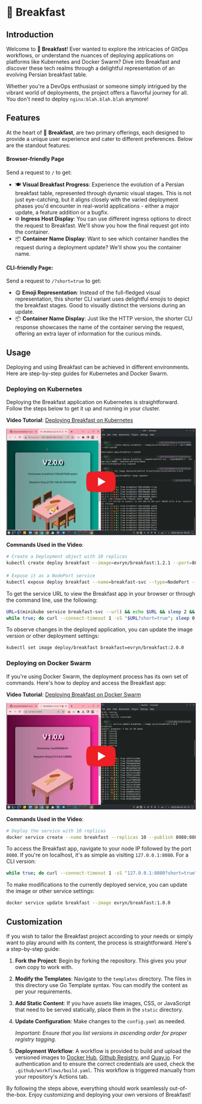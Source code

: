 # 🍯 Breakfast

## Introduction

Welcome to **🍯 Breakfast**! Ever wanted to explore the intricacies of GitOps workflows, or understand the nuances of deploying applications on platforms like Kubernetes and Docker Swarm? Dive into Breakfast and discover these tech realms through a delightful representation of an evolving Persian breakfast table.

Whether you're a DevOps enthusiast or someone simply intrigued by the vibrant world of deployments, the project offers a flavorful journey for all. You don't need to deploy `nginx:blah.blah.blah` anymore!

## Features

At the heart of 🍯 **Breakfast**, are two primary offerings, each designed to provide a unique user experience and cater to different preferences. Below are the standout features:

#### Browser-friendly Page
Send a request to `/` to get:
- 🍽️ **Visual Breakfast Progress**: Experience the evolution of a Persian breakfast table, represented through dynamic visual stages. This is not just eye-catching, but it aligns closely with the varied deployment phases you'd encounter in real-world applications - either a major update, a feature addition or a bugfix.
- 🌐 **Ingress Host Display**: You can use different ingress options to direct the request to Breakfast. We'll show you how the final request got into the container.
- 📦 **Container Name Display**: Want to see which container handles the request during a deployment update? We'll show you the container name.


#### CLI-friendly Page:
Send a request to `/?short=true` to get:
- 😋 **Emoji Representation**: Instead of the full-fledged visual representation, this shorter CLI variant uses delightful emojis to depict the breakfast stages. Good to visually distinct the versions during an update.
- 📦 **Container Name Display**: Just like the HTTP version, the shorter CLI response showcases the name of the container serving the request, offering an extra layer of information for the curious minds.

## Usage

Deploying and using Breakfast can be achieved in different environments. Here are step-by-step guides for Kubernetes and Docker Swarm.

### Deploying on Kubernetes

Deploying the Breakfast application on Kubernetes is straightforward. Follow the steps below to get it up and running in your cluster.

**Video Tutorial**: [Deploying Breakfast on Kubernetes
](https://www.youtube.com/watch?v=m9YgH5M5D-g)

<p align="center">
<a href="https://www.youtube.com/watch?v=m9YgH5M5D-g" target="_blank">
 <img src="docs/video-kubernetes.jpg" alt="Watch the video" width="600"/>
</a>
</p>

**Commands Used in the Video**:

```bash
# Create a Deployment object with 10 replicas
kubectl create deploy breakfast --image=evryn/breakfast:1.2.1 --port=8080 --replicas=10

# Expose it as a NodePort service
kubectl expose deploy breakfast --name=breakfast-svc --type=NodePort --target-port=8080
```

To get the service URL to view the Breakfast app in your browser or through the command line, use the following:

```bash
URL=$(minikube service breakfast-svc --url) && echo $URL && sleep 2 && \
while true; do curl --connect-timeout 1 -sS "$URL?short=true"; sleep 0.5; done
```

To observe changes in the deployed application, you can update the image version or other deployment settings:

```bash
kubectl set image deploy/breakfast breakfast=evryn/breakfast:2.0.0
```

### Deploying on Docker Swarm

If you're using Docker Swarm, the deployment process has its own set of commands. Here's how to deploy and access the Breakfast app:

**Video Tutorial**: [Deploying Breakfast on Docker Swarm
](https://www.youtube.com/watch?v=t8cyUOx7O5k)

<p align="center">
<a href="https://www.youtube.com/watch?v=t8cyUOx7O5k" target="_blank">
 <img src="docs/video-docker-swarm.jpg" alt="Watch the video" width="600"/>
</a>
</p>

**Commands Used in the Video**:

```bash
# Deploy the service with 10 replicas
docker service create --name breakfast --replicas 10 --publish 8080:8080 evryn/breakfast:0.3.1
```

To access the Breakfast app, navigate to your node IP followed by the port `8080`. If you're on localhost, it's as simple as visiting `127.0.0.1:8080`. For a CLI version:

```bash
while true; do curl --connect-timeout 1 -sS "127.0.0.1:8080?short=true"; sleep 0.5; done
```

To make modifications to the currently deployed service, you can update the image or other service settings:

```bash
docker service update breakfast --image evryn/breakfast:1.0.0
```

## Customization

If you wish to tailor the Breakfast project according to your needs or simply want to play around with its content, the process is straightforward. Here's a step-by-step guide:

1. **Fork the Project**:
   Begin by forking the repository. This gives you your own copy to work with.

2. **Modify the Templates**:
   Navigate to the `templates` directory. The files in this directory use Go Template syntax. You can modify the content as per your requirements.

3. **Add Static Content**:
   If you have assets like images, CSS, or JavaScript that need to be served statically, place them in the `static` directory.

4. **Update Configuration**:
   Make changes to the `config.yaml` as needed.

   _Important: Ensure that you list versions in ascending order for proper registry tagging._

5. **Deployment Workflow**:
   A workflow is provided to build and upload the versioned images to [Docker Hub](https://hub.docker.com/), [Github Registry](https://ghcr.io), and [Quay.io](https://quay.io).
   For authentication and to ensure the correct credentials are used, check the `.github/workflows/build.yaml`. This workflow is triggered manually from your repository's Actions tab.

By following the steps above, everything should work seamlessly out-of-the-box. Enjoy customizing and deploying your own versions of Breakfast!

